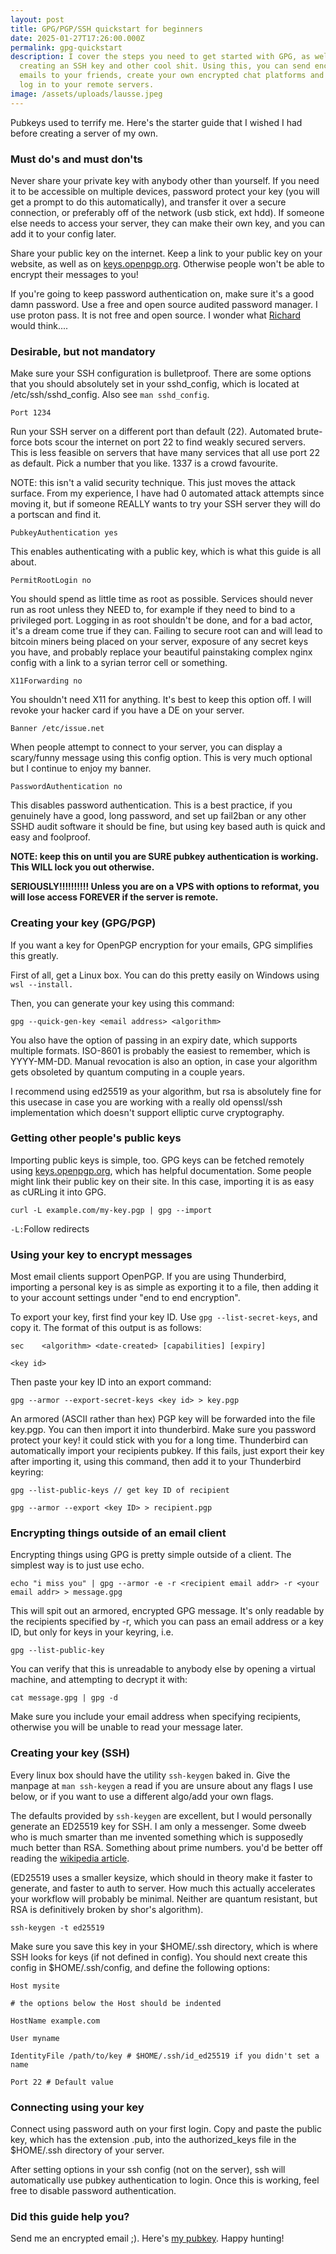 ```yaml
---
layout: post
title: GPG/PGP/SSH quickstart for beginners
date: 2025-01-27T17:26:00.000Z
permalink: gpg-quickstart
description: I cover the steps you need to get started with GPG, as well as
  creating an SSH key and other cool shit. Using this, you can send encrypted
  emails to your friends, create your own encrypted chat platforms and securely
  log in to your remote servers.
image: /assets/uploads/lausse.jpeg
---
```

Pubkeys used to terrify me.  Here's the starter guide that I wished I had before creating a server of my own.

### Must do's and must don'ts

Never share your private key with anybody other than yourself. If you need it to be accessible on multiple devices, password protect your key (you will get a prompt to do this automatically), and transfer it over a secure connection, or preferably off of the network (usb stick, ext hdd). If someone else needs to access your server, they can make their own key, and you can add it to your config later.

Share your public key on the internet. Keep a link to your public key on your website, as well as on [keys.openpgp.org](https://keys.openpgp.org). Otherwise people won't be able to encrypt their messages to you!

If you're going to keep password authentication on, make sure it's a good damn password. Use a free and open source audited password manager. I use proton pass. It is not free and open source. I wonder what [Richard](https://rms.sexy) would think....

### Desirable, but not mandatory

Make sure your SSH configuration is bulletproof. There are some options that you should absolutely set in your sshd_config, which is located at /etc/ssh/sshd_config. Also see `man sshd_config`.

`Port 1234`

Run your SSH server on a different port than default (22). Automated brute-force bots scour the internet on port 22 to find weakly secured servers. This is less feasible on servers that have many services that all use port 22 as default. Pick a number that you like. 1337 is a crowd favourite.

NOTE: this isn't a valid security technique. This just moves the attack surface. From my experience, I have had 0 automated attack attempts since moving it, but if someone REALLY wants to try your SSH server they will do a portscan and find it. 

`PubkeyAuthentication yes`

This enables authenticating with a public key, which is what this guide is all about.

`PermitRootLogin no`

You should spend as little time as root as possible. Services should never run as root unless they NEED to, for example if they need to bind to a privileged port. Logging in as root shouldn't be done, and for a bad actor, it's a dream come true if they can. Failing to secure root can and will lead to bitcoin miners being placed on your server, exposure of any secret keys you have, and probably replace your beautiful painstaking complex nginx config with a link to a syrian terror cell or something. 

`X11Forwarding no`

You shouldn't need X11 for anything. It's best to keep this option off. I will revoke your hacker card if you have a DE on your server.

`Banner /etc/issue.net`

When people attempt to connect to your server, you can display a scary/funny message using this config option. This is very much optional but I continue to enjoy my banner.

`PasswordAuthentication no`

This disables password authentication. This is a best practice, if you genuinely have a good, long password, and set up fail2ban or any other SSHD audit software it should be fine, but using key based auth is quick and easy and foolproof. 

**NOTE: keep this on until you are SURE pubkey authentication is working. This WILL lock you out otherwise.**

**SERIOUSLY!!!!!!!!!! Unless you are on a VPS with options to reformat, you will lose access FOREVER if the server is remote.**

### Creating your key (GPG/PGP)

If you want a key for OpenPGP encryption for your emails, GPG simplifies this greatly.

First of all, get a Linux box. You can do this pretty easily on Windows using `wsl --install.`

Then, you can generate your key using this command:

`gpg --quick-gen-key <email address> <algorithm>`

You also have the option of passing in an expiry date, which supports multiple formats. ISO-8601 is probably the easiest to remember, which is YYYY-MM-DD. Manual revocation is also an option, in case your algorithm gets obsoleted by quantum computing in a couple years.

I recommend using ed25519 as your algorithm, but rsa is absolutely fine for this usecase in case you are working with a really old openssl/ssh implementation which doesn't support elliptic curve cryptography.

### Getting other people's public keys

Importing public keys is simple, too. GPG keys can be fetched remotely using [keys.openpgp.org](https://keys.openpgp.org/about/usage), which has helpful documentation. Some people might link their public key on their site. In this case, importing it is as easy as cURLing it into GPG.

`curl -L example.com/my-key.pgp | gpg --import`

`-L:`Follow redirects

### Using your key to encrypt messages

Most email clients support OpenPGP. If you are using Thunderbird, importing a personal key is as simple as exporting it to a file, then adding it to your account settings under "end to end encryption".

To export your key, first find your key ID. Use `gpg --list-secret-keys`, and copy it. The format of this output is as follows:

`sec    <algorithm> <date-created> [capabilities] [expiry]`

`<key id>`

Then paste your key ID into an export command:

`gpg --armor --export-secret-keys <key id> > key.pgp`

An armored (ASCII rather than hex) PGP key will be forwarded into the file key.pgp. You can then import it into thunderbird. Make sure you password protect your key! it could stick with you for a long time. Thunderbird can automatically import your recipients pubkey. If this fails, just export their key after importing it, using this command, then add it to your Thunderbird keyring:

`gpg --list-public-keys // get key ID of recipient`

`gpg --armor --export <key ID> > recipient.pgp`

### Encrypting things outside of an email client

Encrypting things using GPG is pretty simple outside of a client. The simplest way is to just use echo.

`echo "i miss you" | gpg --armor -e -r <recipient email addr> -r <your email addr> > message.gpg`

This will spit out an armored, encrypted GPG message. It's only readable by the recipients specified by -r, which you can pass an email address or a key ID, but only for keys in your keyring, i.e.

`gpg --list-public-key`

You can verify that this is unreadable to anybody else by opening a virtual machine, and attempting to decrypt it with:

`cat message.gpg | gpg -d`

Make sure you include your email address when specifying recipients, otherwise you will be unable to read your message later. 

### Creating your key (SSH)

Every linux box should have the utility `ssh-keygen` baked in. Give the manpage at `man ssh-keygen` a read if you are unsure about any flags I use below, or if you want to use a different algo/add your own flags.

The defaults provided by `ssh-keygen` are excellent, but I would personally generate an ED25519 key for SSH. I am only a messenger. Some dweeb who is much smarter than me invented something which is supposedly much better than RSA. Something about prime numbers. you'd be better off reading the [wikipedia article](https://en.wikipedia.org/wiki/Curve25519).

(ED25519 uses a smaller keysize, which should in theory make it faster to generate, and faster to auth to server. How much this actually accelerates your workflow will probably be minimal. Neither are quantum resistant, but RSA is definitively broken by shor's algorithm).

`ssh-keygen -t ed25519`

Make sure you save this key in your $HOME/.ssh directory, which is where SSH looks for keys (if not defined in config). You should next create this config in $HOME/.ssh/config, and define the following options:

`Host mysite`

`# the options below the Host should be indented`

`HostName example.com`

`User myname`

`IdentityFile /path/to/key # $HOME/.ssh/id_ed25519 if you didn't set a name`

`Port 22 # Default value`

### Connecting using your key

Connect using password auth on your first login. Copy and paste the public key, which has the extension .pub, into the authorized_keys file in the $HOME/.ssh directory of your server. 

After setting options in your ssh config (not on the server), ssh will automatically use pubkey authentication to login. Once this is working, feel free to disable password authentication. 

### Did this guide help you?

Send me an encrypted email ;). Here's [my pubkey](https://blog.shr4pnel.com/assets/keys/key.pgp). Happy hunting!
